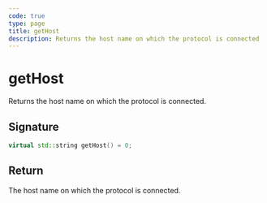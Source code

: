 ```yaml
---
code: true
type: page
title: getHost
description: Returns the host name on which the protocol is connected
---
```


# getHost

Returns the host name on which the protocol is connected.

## Signature

```cpp
virtual std::string getHost() = 0;
```

## Return

The host name on which the protocol is connected.

